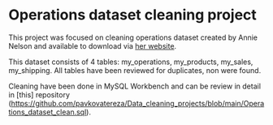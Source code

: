 # Operations dataset cleaning project

This project was focused on cleaning operations dataset created by Annie Nelson and available to download via [her website](https://anniesanalytics-datasets.carrd.co). 

This dataset consists of 4 tables: my_operations, my_products, my_sales, my_shipping. All tables have been reviewed for duplicates, non were found. 

Cleaning have been done in MySQL Workbench and can be review in detail in [this] repository (https://github.com/pavkovatereza/Data_cleaning_projects/blob/main/Operations_dataset_clean.sql).
